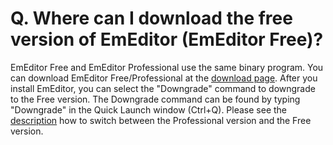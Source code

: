 # Q. Where can I download the free version of EmEditor (EmEditor Free)?

EmEditor Free and EmEditor Professional use the same binary program.
You can download EmEditor Free/Professional at the
[download page](https://www.emeditor.com/#download).
After you install EmEditor, you can select the "Downgrade" command to downgrade to the Free version.
The Downgrade command can be found by typing "Downgrade" in the Quick Launch window (Ctrl+Q).
Please see the
[description](https://www.emeditor.com/text-editor-features/history/emeditor-free/)
how to switch between the Professional version and the Free version.
